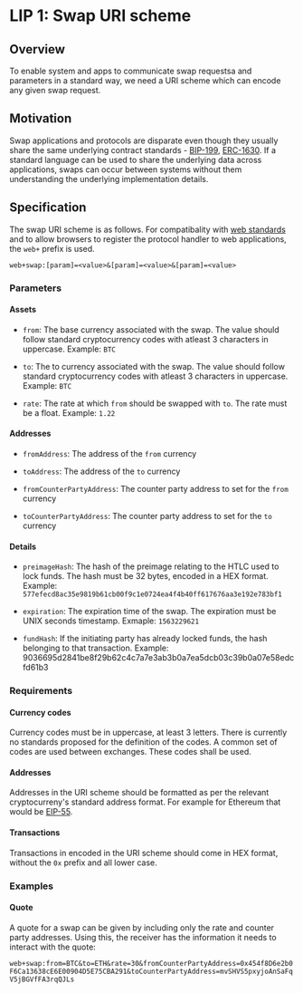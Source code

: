 # LIP 1: Swap URI scheme

## Overview

To enable system and apps to communicate swap requestsa and parameters in a standard way, we need a URI scheme which can encode any given swap request.

## Motivation

Swap applications and protocols are disparate even though they usually share the same underlying contract standards - [BIP-199](https://github.com/bitcoin/bips/blob/master/bip-0199.mediawiki), [ERC-1630](https://github.com/ethereum/EIPs/issues/1631). If a standard language can be used to share the underlying data across applications, swaps can occur between systems without them understanding the underlying implementation details.

## Specification

The swap URI scheme is as follows. For compatibality with [web standards](https://developer.mozilla.org/en-US/docs/Web/API/Navigator/registerProtocolHandler#Permitted_schemes) and to allow browsers to register the protocol handler to web applications, the `web+` prefix is used.

`web+swap:[param]=<value>&[param]=<value>&[param]=<value>`

### Parameters

#### Assets

- `from`: The base currency associated with the swap. The value should follow standard cryptocurrency codes with atleast 3 characters in uppercase. 
Example: `BTC`

- `to`: The to currency associated with the swap. The value should follow standard cryptocurrency codes with atleast 3 characters in uppercase. 
Example: `BTC`

- `rate`: The rate at which `from` should be swapped with `to`. The rate must be a float.
Example: `1.22`

#### Addresses

- `fromAddress`: The address of the `from` currency

- `toAddress`: The address of the `to` currency

- `fromCounterPartyAddress`: The counter party address to set for the `from` currency

- `toCounterPartyAddress`: The counter party address to set for the `to` currency

#### Details 

- `preimageHash`: The hash of the preimage relating to the HTLC used to lock funds. The hash must be 32 bytes, encoded in a HEX format. 
Example: `577efecd8ac35e9819b61cb00f9c1e0724ea4f4b40ff617676aa3e192e783bf1`

- `expiration`: The expiration time of the swap. The expiration must be UNIX seconds timestamp.
Exmaple: `1563229621`

- `fundHash`: If the initiating party has already locked funds, the hash belonging to that transaction.
Example: 9036695d2841be8f29b62c4c7a7e3ab3b0a7ea5dcb03c39b0a07e58edcfd61b3

### Requirements

#### Currency codes

Currency codes must be in uppercase, at least 3 letters. There is currently no standards proposed for the definition of the codes. A common set of codes are used between exchanges. These codes shall be used. 

#### Addresses

Addresses in the URI scheme should be formatted as per the relevant cryptocurreny's standard address format. For example for Ethereum that would be [EIP-55](https://github.com/ethereum/EIPs/blob/master/EIPS/eip-55.md).

#### Transactions

Transactions in encoded in the URI scheme should come in HEX format, without the `0x` prefix and all lower case.

### Examples

#### Quote

A quote for a swap can be given by including only the rate and counter party addresses. Using this, the receiver has the information it needs to interact with the quote:

`web+swap:from=BTC&to=ETH&rate=30&fromCounterPartyAddress=0x454f8D6e2b0F6Ca13638cE6E00904D5E75CBA291&toCounterPartyAddress=mvSHVS5pxyjoAnSaFqV5jBGVfFA3rqQJLs`
